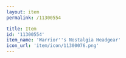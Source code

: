 ```yaml
---
layout: item
permalink: /11300554

title: Item
id: '11300554'
item_name: 'Warrior''s Nostalgia Headgear'
icon_url: 'item/icon/11300076.png'
---
```


